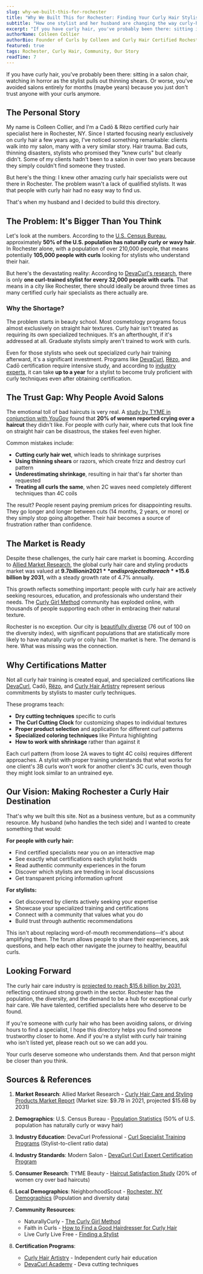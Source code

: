 ```yaml
---
slug: why-we-built-this-for-rochester
title: "Why We Built This for Rochester: Finding Your Curly Hair Stylist Shouldn't Be This Hard"
subtitle: "How one stylist and her husband are changing the way curly-haired people in Rochester discover qualified specialists"
excerpt: "If you have curly hair, you've probably been there: sitting in a salon chair, watching in horror as the stylist pulls out thinning shears. Or worse, you've avoided salons entirely for months (maybe years) because you just don't trust anyone with your curls anymore."
authorName: Colleen Collier
authorBio: Founder of Curls by Colleen and Curly Hair Certified Rochester
featured: true
tags: Rochester, Curly Hair, Community, Our Story
readTime: 7
---
```


If you have curly hair, you've probably been there: sitting in a salon chair, watching in horror as the stylist pulls out thinning shears. Or worse, you've avoided salons entirely for months (maybe years) because you just don't trust anyone with your curls anymore.

## The Personal Story

My name is Colleen Collier, and I'm a Cadō & Rëzo certified curly hair specialist here in Rochester, NY. Since I started focusing nearly exclusively on curly hair a few years ago, I've noticed something remarkable: clients walk into my salon, many with a very similar story. Hair trauma. Bad cuts, thinning disasters, stylists who promised they "knew curls" but clearly didn't. Some of my clients hadn't been to a salon in over two years because they simply couldn't find someone they trusted.

But here's the thing: I knew other amazing curly hair specialists were out there in Rochester. The problem wasn't a lack of qualified stylists. It was that people with curly hair had no easy way to find us.

That's when my husband and I decided to build this directory.

## The Problem: It's Bigger Than You Think

Let's look at the numbers. According to the [U.S. Census Bureau](https://www.census.gov/), approximately **50% of the U.S. population has naturally curly or wavy hair**. In Rochester alone, with a population of over 210,000 people, that means potentially **105,000 people with curls** looking for stylists who understand their hair.

But here's the devastating reality: According to [DevaCurl's research](https://www.devacurlpro.com/us/education), there is only **one curl-trained stylist for every 32,000 people with curls**. That means in a city like Rochester, there should ideally be around three times as many certified curly hair specialists as there actually are.

### Why the Shortage?

The problem starts in beauty school. Most cosmetology programs focus almost exclusively on straight hair textures. Curly hair isn't treated as requiring its own specialized techniques. It's an afterthought, if it's addressed at all. Graduate stylists simply aren't trained to work with curls.

Even for those stylists who seek out specialized curly hair training afterward, it's a significant investment. Programs like [DevaCurl](https://www.devacurlpro.com/us/education), [Rëzo](https://www.rezocutmethod.com/), and Cadō certification require intensive study, and according to [industry experts](https://www.modernsalon.com/370139/devacurl-offers-curl-expert-certification-program), it can take **up to a year** for a stylist to become truly proficient with curly techniques even after obtaining certification.

## The Trust Gap: Why People Avoid Salons

The emotional toll of bad haircuts is very real. A [study by TYME in conjunction with YouGov](https://www.tyme.com/) found that **20% of women reported crying over a haircut** they didn't like. For people with curly hair, where cuts that look fine on straight hair can be disastrous, the stakes feel even higher.

Common mistakes include:
- **Cutting curly hair wet**, which leads to shrinkage surprises
- **Using thinning shears** or razors, which create frizz and destroy curl pattern
- **Underestimating shrinkage**, resulting in hair that's far shorter than requested
- **Treating all curls the same**, when 2C waves need completely different techniques than 4C coils

The result? People resent paying premium prices for disappointing results. They go longer and longer between cuts (14 months, 2 years, or more) or they simply stop going altogether. Their hair becomes a source of frustration rather than confidence.

## The Market is Ready

Despite these challenges, the curly hair care market is booming. According to [Allied Market Research](https://www.alliedmarketresearch.com/press-release/curly-hair-care-and-styling-products-market.html), the global curly hair care and styling products market was valued at **$9.7 billion in 2021** and is projected to reach **$15.6 billion by 2031**, with a steady growth rate of 4.7% annually.

This growth reflects something important: people with curly hair are actively seeking resources, education, and professionals who understand their needs. The [Curly Girl Method](https://www.naturallycurly.com/curlreading/home/the-curly-girl-method-for-coily-hair) community has exploded online, with thousands of people supporting each other in embracing their natural texture.

Rochester is no exception. Our city is [beautifully diverse](https://www.neighborhoodscout.com/ny/rochester/demographics) (76 out of 100 on the diversity index), with significant populations that are statistically more likely to have naturally curly or coily hair. The market is here. The demand is here. What was missing was the connection.

## Why Certifications Matter

Not all curly hair training is created equal, and specialized certifications like [DevaCurl](https://www.devacurlpro.com/us), Cadō, [Rëzo](https://www.rezocutmethod.com/), and [Curly Hair Artistry](https://www.curlyhairartistry.com/) represent serious commitments by stylists to master curly techniques.

These programs teach:
- **Dry cutting techniques** specific to curls
- **The Curl Cutting Clock** for customizing shapes to individual textures
- **Proper product selection** and application for different curl patterns
- **Specialized coloring techniques** like Pintura highlighting
- **How to work with shrinkage** rather than against it

Each curl pattern (from loose 2A waves to tight 4C coils) requires different approaches. A stylist with proper training understands that what works for one client's 3B curls won't work for another client's 3C curls, even though they might look similar to an untrained eye.

## Our Vision: Making Rochester a Curly Hair Destination

That's why we built this site. Not as a business venture, but as a community resource. My husband (who handles the tech side) and I wanted to create something that would:

**For people with curly hair:**
- Find certified specialists near you on an interactive map
- See exactly what certifications each stylist holds
- Read authentic community experiences in the forum
- Discover which stylists are trending in local discussions
- Get transparent pricing information upfront

**For stylists:**
- Get discovered by clients actively seeking your expertise
- Showcase your specialized training and certifications
- Connect with a community that values what you do
- Build trust through authentic recommendations

This isn't about replacing word-of-mouth recommendations—it's about amplifying them. The forum allows people to share their experiences, ask questions, and help each other navigate the journey to healthy, beautiful curls.

## Looking Forward

The curly hair care industry is [projected to reach $15.6 billion by 2031](https://www.alliedmarketresearch.com/press-release/curly-hair-care-and-styling-products-market.html), reflecting continued strong growth in the sector. Rochester has the population, the diversity, and the demand to be a hub for exceptional curly hair care. We have talented, certified specialists here who deserve to be found.

If you're someone with curly hair who has been avoiding salons, or driving hours to find a specialist, I hope this directory helps you find someone trustworthy closer to home. And if you're a stylist with curly hair training who isn't listed yet, please reach out so we can add you.

Your curls deserve someone who understands them. And that person might be closer than you think.

## Sources & References

1. **Market Research**: Allied Market Research - [Curly Hair Care and Styling Products Market Report](https://www.alliedmarketresearch.com/press-release/curly-hair-care-and-styling-products-market.html) (Market size: $9.7B in 2021, projected $15.6B by 2031)

2. **Demographics**: U.S. Census Bureau - [Population Statistics](https://www.census.gov/) (50% of U.S. population has naturally curly or wavy hair)

3. **Industry Education**: DevaCurl Professional - [Curl Specialist Training Programs](https://www.devacurlpro.com/us/education) (Stylist-to-client ratio data)

4. **Industry Standards**: Modern Salon - [DevaCurl Curl Expert Certification Program](https://www.modernsalon.com/370139/devacurl-offers-curl-expert-certification-program)

5. **Consumer Research**: TYME Beauty - [Haircut Satisfaction Study](https://www.tyme.com/) (20% of women cry over bad haircuts)

6. **Local Demographics**: NeighborhoodScout - [Rochester, NY Demographics](https://www.neighborhoodscout.com/ny/rochester/demographics) (Population and diversity data)

7. **Community Resources**:
   - NaturallyCurly - [The Curly Girl Method](https://www.naturallycurly.com/curlreading/home/the-curly-girl-method-for-coily-hair)
   - Faith in Curls - [How to Find a Good Hairdresser for Curly Hair](https://www.faithincurls.com/blog/how-to-find-a-good-hairdresser-for-curly-hair)
   - Live Curly Live Free - [Finding a Stylist](https://www.livecurlylivefree.salon/finding-a-stylist)

8. **Certification Programs**:
   - [Curly Hair Artistry](https://www.curlyhairartistry.com/) - Independent curly hair education
   - [DevaCurl Academy](https://www.devacurlpro.com/us) - Deva cutting techniques
